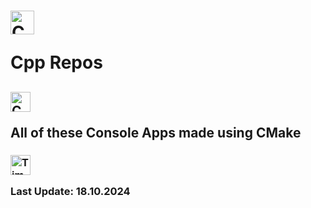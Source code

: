 # <img src="https://img.icons8.com/?size=100&id=40669&format=png&color=000000" width="38" height="38" alt="C++"/> <p>Cpp Repos</p> #
## <img src="https://img.icons8.com/?size=100&id=ZpVNQprWXeIO&format=png&color=000000" width="32" height="32" alt="CMake"/> <p>All of these Console Apps made using CMake</p> ##
### <img src="https://img.icons8.com/?size=100&id=mIiskLGKUQHo&format=png&color=000000" width="32" height="32" alt="Time"/> <p>Last Update: <time> 18.10.2024 </time></p> ###


